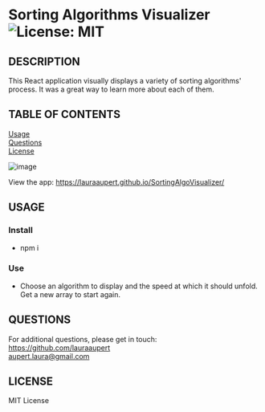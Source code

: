 # Sorting Algorithms Visualizer    ![License: MIT](https://img.shields.io/badge/License-MIT-yellow.svg)

## DESCRIPTION

This React application visually displays a variety of sorting algorithms' process. It was a great way to learn more about each of them.   

## TABLE OF CONTENTS
[Usage](#USER)   
[Questions](#QUESTIONS)  
[License](#LICENSE)  


![image](https://user-images.githubusercontent.com/73617474/143599919-6aee3f3c-8c75-485c-892e-679bba56449c.png)

View the app: https://lauraaupert.github.io/SortingAlgoVisualizer/

## USAGE <a name="USER"></a>  
### Install

* npm i  

### Use

* Choose an algorithm to display and the speed at which it should unfold. Get a new array to start again.  


## QUESTIONS <a name="QUESTIONS"></a>
For additional questions, please get in touch:  
https://github.com/lauraaupert  
aupert.laura@gmail.com

## LICENSE
MIT License

